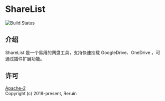 # ShareList

[![Build Status](https://github.com/reruin/sharelist/actions/workflows/ci.yml/badge.svg)](https://github.com/reruin/sharelist/actions/workflows/ci.yml)

## 介绍
ShareList 是一个易用的网盘工具，支持快速挂载 GoogleDrive、OneDrive ，可通过插件扩展功能。

## 许可
[Apache-2](http://www.apache.org/licenses/LICENSE-2.0)   
Copyright (c) 2018-present, Reruin